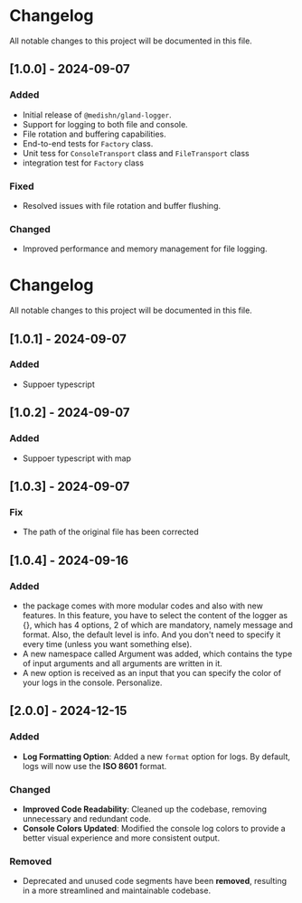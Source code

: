 # Changelog

All notable changes to this project will be documented in this file.

## [1.0.0] - 2024-09-07

### Added

- Initial release of `@medishn/gland-logger`.
- Support for logging to both file and console.
- File rotation and buffering capabilities.
- End-to-end tests for `Factory` class.
- Unit tess for `ConsoleTransport` class and `FileTransport` class
- integration test for `Factory` class

### Fixed

- Resolved issues with file rotation and buffer flushing.

### Changed

- Improved performance and memory management for file logging.

# Changelog

All notable changes to this project will be documented in this file.

## [1.0.1] - 2024-09-07

### Added

- Suppoer typescript

## [1.0.2] - 2024-09-07

### Added

- Suppoer typescript with map

## [1.0.3] - 2024-09-07

### Fix

- The path of the original file has been corrected

## [1.0.4] - 2024-09-16

### Added

- the package comes with more modular codes and also with new features. In this feature, you have to select the content of the logger as {}, which has 4 options, 2 of which are mandatory, namely message and format. Also, the default level is info. And you don't need to specify it every time (unless you want something else).
- A new namespace called Argument was added, which contains the type of input arguments and all arguments are written in it.
- A new option is received as an input that you can specify the color of your logs in the console. Personalize.

## [2.0.0] - 2024-12-15

### Added

- **Log Formatting Option**: Added a new `format` option for logs. By default, logs will now use the **ISO 8601** format.

### Changed

- **Improved Code Readability**: Cleaned up the codebase, removing unnecessary and redundant code.
- **Console Colors Updated**: Modified the console log colors to provide a better visual experience and more consistent output.

### Removed

- Deprecated and unused code segments have been **removed**, resulting in a more streamlined and maintainable codebase.
